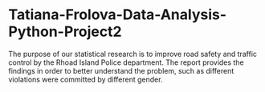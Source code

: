 # Tatiana-Frolova-Data-Analysis-Python-Project2
The purpose of our statistical research is to improve road safety and traffic control by the Rhoad Island Police department. The report provides the findings in order to better understand the problem, such as different violations were committed by different gender.
